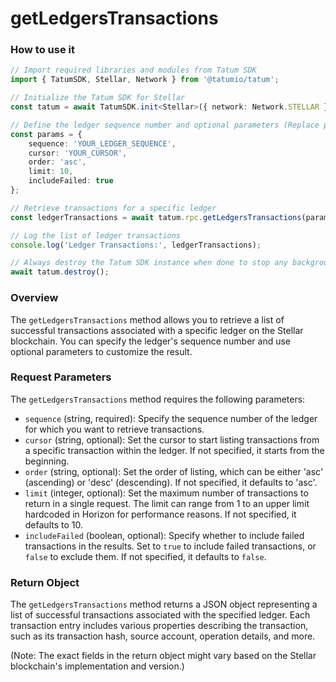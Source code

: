# getLedgersTransactions

### How to use it

```typescript
// Import required libraries and modules from Tatum SDK
import { TatumSDK, Stellar, Network } from '@tatumio/tatum';

// Initialize the Tatum SDK for Stellar
const tatum = await TatumSDK.init<Stellar>({ network: Network.STELLAR });

// Define the ledger sequence number and optional parameters (Replace placeholders with actual values and remove redundant)
const params = {
    sequence: 'YOUR_LEDGER_SEQUENCE',
    cursor: 'YOUR_CURSOR',
    order: 'asc',
    limit: 10,
    includeFailed: true
};

// Retrieve transactions for a specific ledger
const ledgerTransactions = await tatum.rpc.getLedgersTransactions(params);

// Log the list of ledger transactions
console.log('Ledger Transactions:', ledgerTransactions);

// Always destroy the Tatum SDK instance when done to stop any background processes
await tatum.destroy();
```

### Overview

The `getLedgersTransactions` method allows you to retrieve a list of successful transactions associated with a specific ledger on the Stellar blockchain. You can specify the ledger's sequence number and use optional parameters to customize the result.

### Request Parameters

The `getLedgersTransactions` method requires the following parameters:

* `sequence` (string, required): Specify the sequence number of the ledger for which you want to retrieve transactions.
* `cursor` (string, optional): Set the cursor to start listing transactions from a specific transaction within the ledger. If not specified, it starts from the beginning.
* `order` (string, optional): Set the order of listing, which can be either 'asc' (ascending) or 'desc' (descending). If not specified, it defaults to 'asc'.
* `limit` (integer, optional): Set the maximum number of transactions to return in a single request. The limit can range from 1 to an upper limit hardcoded in Horizon for performance reasons. If not specified, it defaults to 10.
* `includeFailed` (boolean, optional): Specify whether to include failed transactions in the results. Set to `true` to include failed transactions, or `false` to exclude them. If not specified, it defaults to `false`.

### Return Object

The `getLedgersTransactions` method returns a JSON object representing a list of successful transactions associated with the specified ledger. Each transaction entry includes various properties describing the transaction, such as its transaction hash, source account, operation details, and more.

(Note: The exact fields in the return object might vary based on the Stellar blockchain's implementation and version.)
